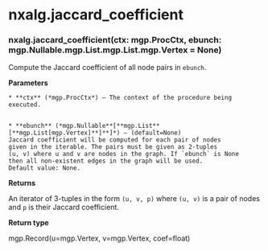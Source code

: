 # nxalg.jaccard_coefficient


### nxalg.jaccard_coefficient(ctx: mgp.ProcCtx, ebunch: mgp.Nullable.mgp.List.mgp.List.mgp.Vertex = None)
Compute the Jaccard coefficient of all node pairs in `ebunch`.


**Parameters**

    
    * **ctx** (*mgp.ProcCtx*) – The context of the procedure being executed.


    * **ebunch** (*mgp.Nullable**[**mgp.List**[**mgp.List[mgp.Vertex]**]**]*) – (default=None)
    Jaccard coefficient will be computed for each pair of nodes
    given in the iterable. The pairs must be given as 2-tuples
    (u, v) where u and v are nodes in the graph. If `ebunch` is None
    then all non-existent edges in the graph will be used.
    Default value: None.



**Returns**

An iterator of 3-tuples in the form `(u, v, p)` where `(u, v)` is a
    pair of nodes and `p` is their Jaccard coefficient.



**Return type**

mgp.Record(u=mgp.Vertex, v=mgp.Vertex, coef=float)
